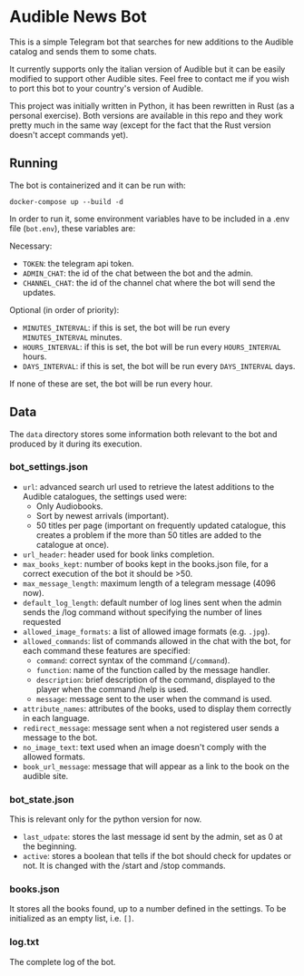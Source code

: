 # Audible News Bot

This is a simple Telegram bot that searches for new additions to the Audible catalog and sends them to some chats.

It currently supports only the italian version of Audible but it can be easily modified to support other Audible sites. Feel free to contact me if you wish to port this bot to your country's version of Audible.

This project was initially written in Python, it has been rewritten in Rust (as a personal exercise). Both versions are available in this repo and they work pretty much in the same way (except for the fact that the Rust version doesn't accept commands yet).

## Running

The bot is containerized and it can be run with:

```
docker-compose up --build -d
```

In order to run it, some environment variables have to be included in a .env file (`bot.env`), these variables are:

Necessary:

- `TOKEN`: the telegram api token.
- `ADMIN_CHAT`: the id of the chat between the bot and the admin.
- `CHANNEL_CHAT`: the id of the channel chat where the bot will send the updates.

Optional (in order of priority):

- `MINUTES_INTERVAL`: if this is set, the bot will be run every `MINUTES_INTERVAL` minutes.
- `HOURS_INTERVAL`: if this is set, the bot will be run every `HOURS_INTERVAL` hours.
- `DAYS_INTERVAL`: if this is set, the bot will be run every `DAYS_INTERVAL` days.

If none of these are set, the bot will be run every hour.

## Data

The `data` directory stores some information both relevant to the bot and produced by it during its execution.

### bot_settings.json

- `url`: advanced search url used to retrieve the latest additions to the Audible catalogues, the settings used were:
  - Only Audiobooks.
  - Sort by newest arrivals (important).
  - 50 titles per page (important on frequently updated catalogue, this creates a problem if the more than 50 titles are added to the catalogue at once).
- `url_header`: header used for book links completion.
- `max_books_kept`: number of books kept in the books.json file, for a correct execution of the bot it should be >50.
- `max_message_length`: maximum length of a telegram message (4096 now).
- `default_log_length`: default number of log lines sent when the admin sends the /log command without specifying the number of lines requested
- `allowed_image_formats`: a list of allowed image formats (e.g. `.jpg`).
- `allowed_commands`: list of commands allowed in the chat with the bot, for each command these features are specified:
  - `command`: correct syntax of the command (`/command`).
  - `function`: name of the function called by the message handler.
  - `description`: brief description of the command, displayed to the player when the command /help is used.
  - `message`: message sent to the user when the command is used.
- `attribute_names`: attributes of the books, used to display them correctly in each language.
- `redirect_message`: message sent when a not registered user sends a message to the bot.
- `no_image_text`: text used when an image doesn't comply with the allowed formats.
- `book_url_message`: message that will appear as a link to the book on the audible site.

### bot_state.json

This is relevant only for the python version for now.

- `last_udpate`: stores the last message id sent by the admin, set as 0 at the beginning.
- `active`: stores a boolean that tells if the bot should check for updates or not. It is changed with the /start and /stop commands.

### books.json

It stores all the books found, up to a number defined in the settings. To be initialized as an empty list, i.e. `[]`.

### log.txt

The complete log of the bot.
